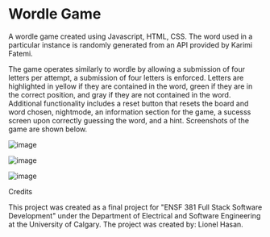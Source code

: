 # Wordle Game


A wordle game created using Javascript, HTML, CSS. The word used in a particular instance is randomly generated from an API provided by Karimi Fatemi.



The game operates similarly to wordle by allowing a submission of four letters per attempt, a submission of four letters is enforced. Letters are highlighted in yellow if they are contained in the word, green if they are in the correct position, and gray if they are not contained in the word. Additional functionality includes a reset button that resets the board and word chosen, nightmode, an information section for the game, a sucesss screen upon correctly guessing the word, and a hint. Screenshots of the game are shown below. 

![image](https://user-images.githubusercontent.com/102476062/221077768-fe042150-411f-4a02-8910-56426bb9994d.png)



![image](https://user-images.githubusercontent.com/102476062/221077893-6a991632-f113-49b4-8970-ae3685420b1c.png)

![image](https://user-images.githubusercontent.com/102476062/221077943-b656b80c-723a-4269-9775-2861d9bc4caf.png)





Credits

This project was created as a final project for "ENSF 381 Full Stack Software Development" under the Department of Electrical and Software Engineering at the University of Calgary. The project was created by: Lionel Hasan.


